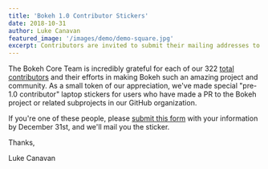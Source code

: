 ```yaml
---
title: 'Bokeh 1.0 Contributor Stickers'
date: 2018-10-31
author: Luke Canavan
featured_image: '/images/demo/demo-square.jpg'
excerpt: Contributors are invited to submit their mailing addresses to receive a special gift.
---
```


The Bokeh Core Team is incredibly grateful for each of our 322 [total contributors](https://github.com/bokeh/bokeh/graphs/contributors) and their efforts
in making Bokeh such an amazing project and community. As a small token of our appreciation, we've
made special "pre-1.0 contributor" laptop stickers for users who have made a PR to the Bokeh project
or related subprojects in our GitHub organization.

If you're one of these people, please [submit this
form](https://docs.google.com/forms/d/1vVL-fbk4wgkzTw9N5ywNBgUqyGIGsho53EpZHSs2vYk/) with your
information by December 31st, and we'll mail you the sticker.

Thanks,

Luke Canavan
